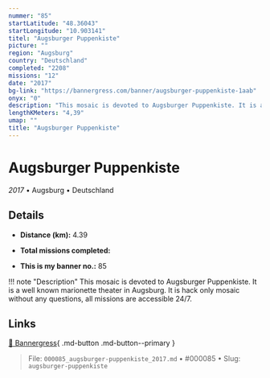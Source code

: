```yaml
---
nummer: "85"
startLatitude: "48.36043"
startLongitude: "10.903141"
titel: "Augsburger Puppenkiste"
picture: ""
region: "Augsburg"
country: "Deutschland"
completed: "2208"
missions: "12"
date: "2017"
bg-link: "https://bannergress.com/banner/augsburger-puppenkiste-1aab"
onyx: "0"
description: "This mosaic is devoted to Augsburger Puppenkiste. It is a well known marionette theater in Augsburg.  It is hack only mosaic without any questions, all missions are  accessible 24/7."
lengthKMeters: "4,39"
umap: ""
title: "Augsburger Puppenkiste"
---
```

# Augsburger Puppenkiste

*2017* • Augsburg • Deutschland



## Details
- **Distance (km):** 4.39

- **Total missions completed:** 
- **This is my banner no.:** 85


!!! note "Description"
    This mosaic is devoted to Augsburger Puppenkiste. It is a well known marionette theater in Augsburg.  It is hack only mosaic without any questions, all missions are  accessible 24/7.



## Links
[🔗 Bannergress](https://bannergress.com/banner/augsburger-puppenkiste-1aab){ .md-button .md-button--primary }



> File: `000085_augsburger-puppenkiste_2017.md` • #000085 • Slug: `augsburger-puppenkiste`
